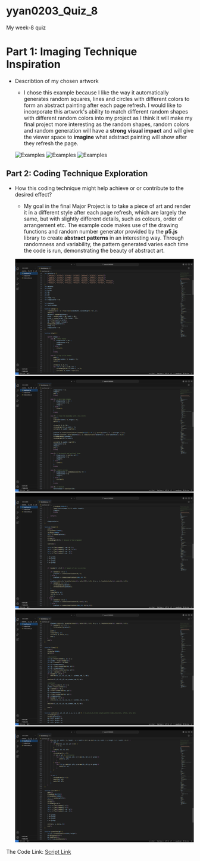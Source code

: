 # yyan0203_Quiz_8
My week-8 quiz



# Part 1: Imaging Technique Inspiration
- Describtion of my chosen artwork
    - I chose this example because I like the way it automatically generates random squares, lines and circles with different colors to form an abstract painting after each page refresh. I would like to incorporate this artwork's ability to match different random shapes with different random colors into my project as I think it will make my final project more interesting as the random shapes, random colors and random generation will have a **strong visual impact** and will give the viewer space to **imagine** what adstract painting will show after they refresh the page.

    ![Examples](assets/Example%201.jpg) 
    ![Examples](assets/Example%202.jpg)
    ![Examples](assets/Example%203.jpg)



## Part 2: Coding Technique Exploration
- How this coding technique might help achieve or or contribute to the desired effect?
    - My goal in the final Major Project is to take a piece of art and render it in a different style after each page refresh, which are largely the same, but with slightly different details, such as colours, order of arrangement etc. The example code makes use of the drawing functions and random number generator provided by the **p5.js** library to create **abstract patterns** in an interesting way. Through randomness and variability, the pattern generated varies each time the code is run, demonstrating the beauty of abstract art.
  
    ![Code](assets/Code%20Screenshot%201.jpg)
    ![Code](assets/Code%20Screenshot%202.jpg)
    ![Code](assets/Code%20Screenshot%203.jpg)
    ![Code](assets/Code%20Screenshot%204.jpg)
    ![Code](assets/Code%20Screenshot%205.jpg)

The Code Link: [Script Link](https://openprocessing.org/sketch/2165806)